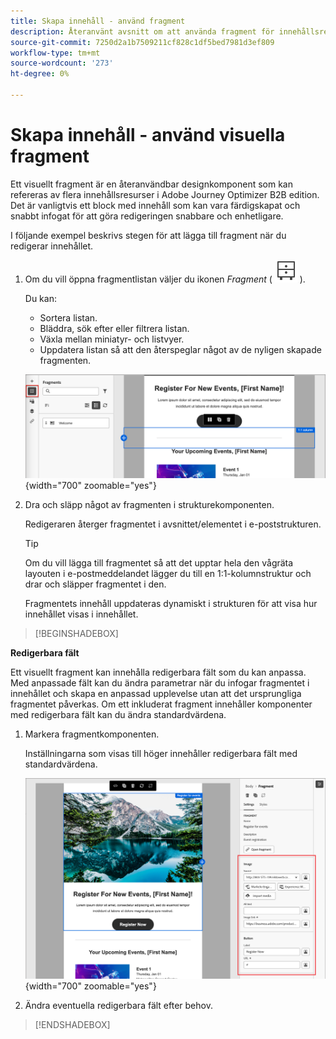 ```yaml
---
title: Skapa innehåll - använd fragment
description: Återanvänt avsnitt om att använda fragment för innehållsredigering
source-git-commit: 7250d2a1b7509211cf828c1df5bed7981d3ef809
workflow-type: tm+mt
source-wordcount: '273'
ht-degree: 0%

---
```


# Skapa innehåll - använd visuella fragment

Ett visuellt fragment är en återanvändbar designkomponent som kan refereras av flera innehållsresurser i Adobe Journey Optimizer B2B edition. Det är vanligtvis ett block med innehåll som kan vara färdigskapat och snabbt infogat för att göra redigeringen snabbare och enhetligare.

I följande exempel beskrivs stegen för att lägga till fragment när du redigerar innehållet.

1. Om du vill öppna fragmentlistan väljer du ikonen _Fragment_ ( ![Fragment-ikon](../user/assets/do-not-localize/icon-fragments.svg) ).

   Du kan:

   * Sortera listan.
   * Bläddra, sök efter eller filtrera listan.
   * Växla mellan miniatyr- och listvyer.
   * Uppdatera listan så att den återspeglar något av de nyligen skapade fragmenten.

   ![Välj ett fragment i listan](../user/content/assets/visual-designer-fragments.png){width="700" zoomable="yes"}

1. Dra och släpp något av fragmenten i strukturekomponenten.

   Redigeraren återger fragmentet i avsnittet/elementet i e-poststrukturen.

   >[!TIP]
   >
   >Om du vill lägga till fragmentet så att det upptar hela den vågräta layouten i e-postmeddelandet lägger du till en 1:1-kolumnstruktur och drar och släpper fragmentet i den.

   Fragmentets innehåll uppdateras dynamiskt i strukturen för att visa hur innehållet visas i innehållet.

>[!BEGINSHADEBOX]

**Redigerbara fält**

Ett visuellt fragment kan innehålla redigerbara fält som du kan anpassa. Med anpassade fält kan du ändra parametrar när du infogar fragmentet i innehållet och skapa en anpassad upplevelse utan att det ursprungliga fragmentet påverkas. Om ett inkluderat fragment innehåller komponenter med redigerbara fält kan du ändra standardvärdena.

1. Markera fragmentkomponenten.

   Inställningarna som visas till höger innehåller redigerbara fält med standardvärdena.

   ![Ändra parametrar för fragmentkomponent](../user/content/assets/fragment-editable-fields-displayed-design.png){width="700" zoomable="yes"}

1. Ändra eventuella redigerbara fält efter behov.

>[!ENDSHADEBOX]
